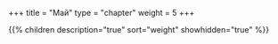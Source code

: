 +++
title = "Май"
type = "chapter"
weight = 5
+++

{{% children description="true" sort="weight" showhidden="true" %}}
